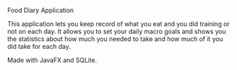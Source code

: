 Food Diary Application

This application lets you keep record of what you eat and you did training or not on each day.
It allows you to set your daily macro goals and shows you the statistics about how much you needed to take and how much of it you did take for each day.

Made with JavaFX and SQLite.
